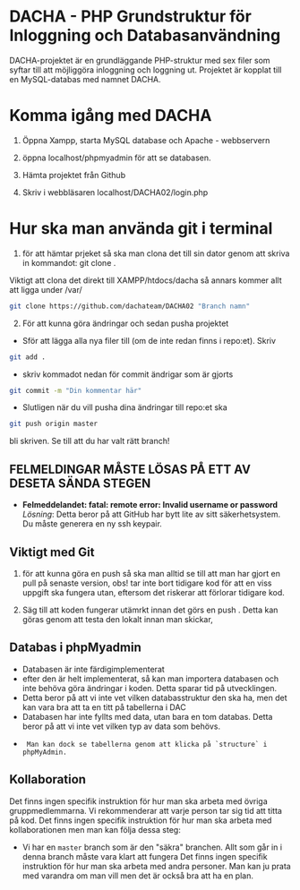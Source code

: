 

# DACHA - PHP Grundstruktur för Inloggning och Databasanvändning

DACHA-projektet är en grundläggande PHP-struktur med sex filer som syftar till att möjliggöra inloggning och loggning ut. Projektet är kopplat till en MySQL-databas med namnet DACHA.



# Komma igång med DACHA

1. Öppna Xampp, starta MySQL database och Apache - webbservern

2. öppna localhost/phpmyadmin för att se databasen.

3. Hämta projektet från Github 

4. Skriv i webbläsaren localhost/DACHA02/login.php 



# Hur ska man använda git i terminal

1. för att hämtar prjeket så ska man clona  det till sin dator genom att skriva in kommandot: git clone <URL till github>. 

Viktigt att clona det direkt till XAMPP/htdocs/dacha så annars kommer allt att ligga under /var/
```bash
git clone https://github.com/dachateam/DACHA02 "Branch namn"

```
2. För att kunna göra ändringar och sedan pusha projektet  

- Sför att lägga alla nya filer till (om de inte redan finns i repo:et). Skriv 
```bash
git add .
```
- skriv kommadot nedan för commit ändrigar som är gjorts
```bash
git commit -m "Din kommentar här"
```
- Slutligen när du vill pusha dina ändringar till repo:et ska
```bash
git push origin master
```
bli skriven. Se till att du har valt rätt branch!


## FELMELDINGAR MÅSTE LÖSAS PÅ ETT AV DESETA SÄNDA STEGEN 

-  **Felmeddelandet: fatal: remote error: Invalid username or password**
*Lösning*: Detta beror på att GitHub har bytt lite av sitt säkerhetsystem. Du måste generera en ny ssh keypair.

## Viktigt med Git 

1. för att kunna göra en push så ska man alltid se till att man har gjort en pull på senaste version, obs! tar inte bort tidigare kod för att en viss uppgift ska fungera utan, eftersom det riskerar att förlorar tidigare kod. 

2. Säg till att koden fungerar utämrkt innan det görs en push . Detta kan göras genom att testa den lokalt innan man skickar,

## Databas i phpMyadmin

- Databasen är inte färdigimplementerat 
- efter den är helt implementerat, så kan man importera databasen och inte behöva göra ändringar  i koden. Detta sparar tid på utvecklingen.
-  Detta beror på att vi inte vet vilken databasstruktur den ska  ha, men det kan vara bra att ta en titt på tabellerna i DAC
-   Databasen har inte fyllts med data, utan bara en tom databas.
    Detta beror på att vi inte vet vilken typ av data som behövs.
-      Man kan dock se tabellerna genom att klicka på `structure` i phpMyAdmin.

## Kollaboration

Det finns ingen specifik instruktion för hur man ska arbeta med övriga gruppmedlemmarna.  Vi rekommenderar att varje person tar sig tid att titta på kod.
Det finns ingen specifik instruktion för hur man ska arbeta med kollaborationen men  man kan följa dessa steg:
-   Vi har en `master` branch som är den "säkra" branchen. Allt som går in i denna branch måste vara klart att fungera 
Det finns ingen specifik instruktion för hur man ska arbeta med andra personer.
Man kan ju prata med varandra om man vill men det är också bra att ha en plan.












